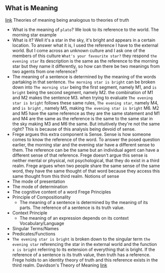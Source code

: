 ## What is Meaning
[link](https://www.youtube.com/watch?v=C7MNbSovFMg)
Theories of meaning being analogous to theories of truth
- What is the meaning of `plato`? We look to its reference to the world.
The morning star example
- What is it? Well it's a star in the sky, it's bright and appears in a certain location. To answer what it is, I used the reference I have to the external world. But I come across an unknown culture and I ask one of the members of this culture `What's your favourite star?` they respond `the evening star` its description is the same as the reference to the morning star but they name it differently, so how can there be two meanings from two agents from one reference?
- The meaning of a sentence is determined by the meaning of the words partaking in that sentence. `The morning star is bright` can be broken down into `The morning star` being the first segment, namely M1, and `is bright` being the second segment, namely M2. the combination of M1 and M2 makes the sentence M3. when trying to evaluate `The evening star is bright` follows these same rules, `The evening star`, namely M4, and `is bright` , namely M5, making `The evening star is bright` M6. M2 and M5 have the same reference as they are the same statement and M1 and M4 are the same as the reference is the same to the same star in the sky making M3 and M6 the same. But intuitively they're not the same right? This is because of this analysis being devoid of sense.
- Frege argues this extra component is Sense. Sense is how someone comes to know the reference of the word. To answer the posed question earlier, the morning star and the evening star have a different sense to them. The reference can be the same but an individual agent can have a different sense of that reference. Frege doesn't argue this sense is neither mental or physical, not psychological, that they do exist in a third realm. Frege argues when two people share the same sense of the same word, they have the same thought of that word because they access this same thought from this third realm.
Notions of sense
- The mode of presentation
- The mode of determination
- The cognitive content of a word
Frege Principles
- Principle of Compositionality
    - The meaning of a sentence is determined by the meaning of its parts. The reference of a sentence is its truth value.
- Context Principle
    - The meaning of an expression depends on its context
Vocabulary/Language
- Singular Terms/Names
- Predicates/Functions
- `The evening star is bright` is broken down to the singular term `the evening star` referencing the star in the external world and the function `x is bright` referring to its extension of everything that is bright. If the reference of a sentence is its truth value, then truth has a reference. Frege holds to an identity theory of truth and this reference exists in the third realm.
Davidson's Theory of Meaning [link](https://www.youtube.com/watch?v=ecIqBAoUk3A)